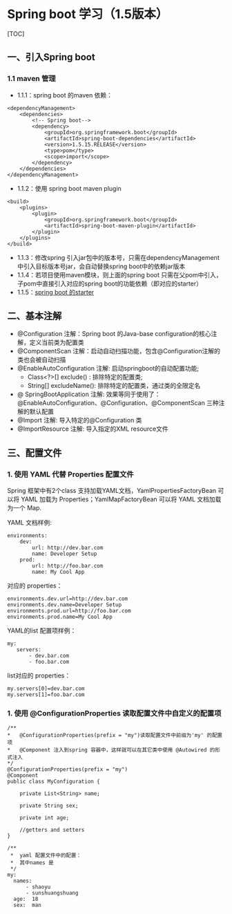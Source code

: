 # Spring boot 学习（1.5版本）
[TOC]

## 一、引入Spring boot
### 1.1 maven 管理
+ 1.1.1：spring boot 的maven 依赖：
```
<dependencyManagement> 
	<dependencies>
		<!-- Spring boot-->
		<dependency>
			<groupId>org.springframework.boot</groupId>
		 	<artifactId>spring-boot-dependencies</artifactId>
			<version>1.5.15.RELEASE</version>
			<type>pom</type>
			<scope>import</scope>
		</dependency>
	</dependencies>
</dependencyManagement>
```
+ 1.1.2：使用 spring boot maven plugin
```
<build>
    <plugins>
        <plugin>
            <groupId>org.springframework.boot</groupId>
            <artifactId>spring-boot-maven-plugin</artifactId>
        </plugin>
    </plugins>
</build>
```
+ 1.1.3：修改spring 引入jar包中的版本号，只需在dependencyManagement 中引入目标版本号jar，会自动替换spring boot中的依赖jar版本
+ 1.1.4：若项目使用maven模块，则上面的spring boot 只需在父pom中引入，子pom中直接引入对应的spring boot的功能依赖（即对应的starter）
+ 1.1.5：[spring boot 的starter](https://docs.spring.io/spring-boot/docs/1.5.16.RELEASE/reference/htmlsingle/#using-boot-starter)

## 二、基本注解
+ \@Configuration 注解：Spring boot 的Java-base configuration的核心注解，定义当前类为配置类
+ \@ComponentScan 注解：启动自动扫描功能，包含@Configuration注解的类也会被自动扫描
+ \@EnableAutoConfiguration 注解: 启动springboot的自动配置功能; 
	+ Class<?>[] exclude() : 排除特定的配置类; 
	+ String[] excludeName(): 排除特定的配置类，通过类的全限定名
+ \@ SpringBootApplication 注解: 效果等同于使用了：\@EnableAutoConfiguration、\@Configuration、\@ComponentScan 三种注解的默认配置
+ \@Import 注解: 导入特定的@Configuration 类
+ \@ImportResource 注解: 导入指定的XML resource文件 

## 三、配置文件
### 1. 使用 YAML 代替 Properties 配置文件
Spring 框架中有2个class 支持加载YAML文档，YamlPropertiesFactoryBean 可以将 YAML 加载为 Properties；YamlMapFactoryBean 可以将 YAML 文档加载为一个 Map.

YAML 文档样例:
```
environments:
    dev:
        url: http://dev.bar.com
        name: Developer Setup
    prod:
        url: http://foo.bar.com
        name: My Cool App
```

对应的 properties：
```
environments.dev.url=http://dev.bar.com
environments.dev.name=Developer Setup
environments.prod.url=http://foo.bar.com
environments.prod.name=My Cool App
```
YAML的list 配置项样例：
```
my:
   servers:
       - dev.bar.com
       - foo.bar.com
```
list对应的 properties：
```
my.servers[0]=dev.bar.com
my.servers[1]=foo.bar.com
```

### 1. 使用 \@ConfigurationProperties 读取配置文件中自定义的配置项
```
/**
*	@ConfigurationProperties(prefix = "my")读取配置文件中前缀为'my' 的配置项
*   @Component 注入到spring 容器中，这样就可以在其它类中使用 @Autowired 的形式注入
*/
@ConfigurationProperties(prefix = "my")
@Component 
public class MyConfiguration {

    private List<String> name;

    private String sex;

    private int age;

    //getters and setters
}

/**
 *	yaml 配置文件中的配置：
 *	其中names 是
 */
my:
  names:
      - shaoyu
      - sunshuangshuang
  age:  18
  sex:  man

```

